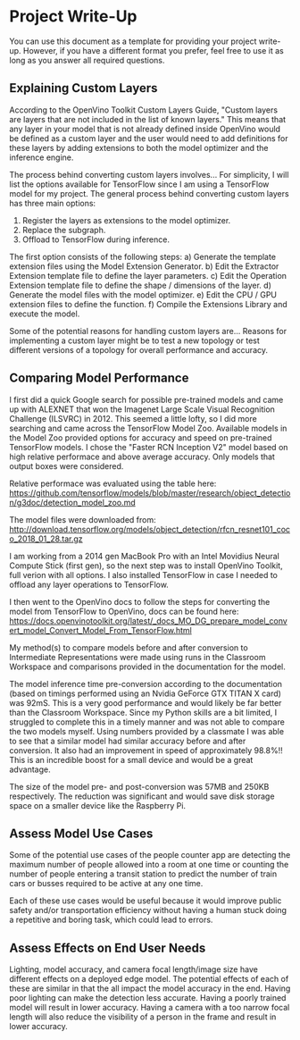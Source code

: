 # Project Write-Up

You can use this document as a template for providing your project write-up. However, if you
have a different format you prefer, feel free to use it as long as you answer all required
questions.

## Explaining Custom Layers

According to the OpenVino Toolkit Custom Layers Guide, "Custom layers are layers that are not included in the list of known layers." This means that any layer in your model that is not already defined inside OpenVino would be defined as a custom layer and the user would need to add definitions for these layers by adding extensions to both the model optimizer and the inference engine.

The process behind converting custom layers involves...
For simplicity, I will list the options available for TensorFlow since I am using a TensorFlow model for my project. The general process behind converting custom layers has three main options:
1) Register the layers as extensions to the model optimizer.
2) Replace the subgraph.
3) Offload to TensorFlow during inference.

The first option consists of the following steps:
a) Generate the template extension files using the Model Extension Generator.
b) Edit the Extractor Extension template file to define the layer parameters.
c) Edit the Operation Extension template file to define the shape / dimensions of the layer.
d) Generate the model files with the model optimizer.
e) Edit the CPU / GPU extension files to define the function.
f) Compile the Extensions Library and execute the model.

Some of the potential reasons for handling custom layers are...
Reasons for implementing a custom layer might be to test a new topology or test different versions of a topology for overall performance and accuracy.

## Comparing Model Performance

I first did a quick Google search for possible pre-trained models and came up with ALEXNET that won the Imagenet Large Scale Visual Recognition Challenge (ILSVRC) in 2012. This seemed a little lofty, so I did more searching and came across the TensorFlow Model Zoo. Available models in the Model Zoo provided options for accuracy and speed on pre-trained TensorFlow models. I chose the "Faster RCN Inception V2" model based on high relative performace and above average accuracy. Only models that output boxes were considered.

Relative performace was evaluated using the table here:
https://github.com/tensorflow/models/blob/master/research/object_detection/g3doc/detection_model_zoo.md

The model files were downloaded from:
http://download.tensorflow.org/models/object_detection/rfcn_resnet101_coco_2018_01_28.tar.gz

I am working from a 2014 gen MacBook Pro with an Intel Movidius Neural Compute Stick (first gen), so the next step
was to install OpenVino Toolkit, full verion with all options. I also installed TensorFlow in case I needed to
offload any layer operations to TensorFlow.

I then went to the OpenVino docs to follow the steps for converting the model from TensorFlow to OpenVino, docs
can be found here:
https://docs.openvinotoolkit.org/latest/_docs_MO_DG_prepare_model_convert_model_Convert_Model_From_TensorFlow.html

My method(s) to compare models before and after conversion to Intermediate Representations
were made using runs in the Classroom Workspace and comparisons provided in the documentation for the model.

The model inference time pre-conversion according to the documentation (based on timings performed using an Nvidia GeForce GTX TITAN X card) was 92mS. This is a very good performance and would likely be far better than the Classroom Workspace.  Since my Python skills are a bit limited, I struggled to complete this in a timely manner and was not able to compare the two models myself.  Using numbers provided by a classmate I was able to see that a similar model had similar accuracy before and after conversion.  It also had an improvement in speed of approximately 98.8%!! This is an incredible boost for a small device and would be a great advantage.

The size of the model pre- and post-conversion was 57MB and 250KB respectively.  The reduction was significant and would save disk storage space on a smaller device like the Raspberry Pi.

## Assess Model Use Cases

Some of the potential use cases of the people counter app are detecting the maximum number of people allowed into a room at one time or counting the number of people entering a transit station to predict the number of train cars or busses required to be active at any one time.

Each of these use cases would be useful because it would improve public safety and/or transportation efficiency without having a human stuck doing a repetitive and boring task, which could lead to errors.

## Assess Effects on End User Needs

Lighting, model accuracy, and camera focal length/image size have different effects on a
deployed edge model. The potential effects of each of these are similar in that the all impact the model accuracy in the end.  Having poor lighting can make the detection less accurate.  Having a poorly trained model will result in lower accuracy. Having a camera with a too narrow focal length will also reduce the visibility of a person in the frame and result in lower accuracy.
